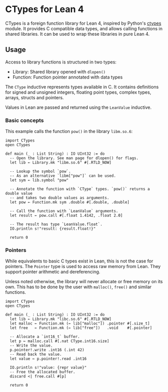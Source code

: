# CTypes for Lean 4

CTypes is a foreign function library for Lean 4, inspired by Python's [ctypes](https://docs.python.org/3/library/ctypes.html) module.
It provides C compatible data types, and allows calling functions in shared libraries. It can be used to wrap these libraries in pure Lean 4.

## Usage

Access to library functions is structured in two types:

* Library: Shared library opened with `dlopen()`
* Function: Function pointer annotated with data types

The `CType` inductive represents types available in C.
It contains definitions for signed and unsigned integers, floating point types, complex types, arrays, structs and pointers.

Values in Lean are passed and returned using the `LeanValue` inductive.

### Basic concepts

This example calls the function `pow()` in the library `libm.so.6`:
```Lean
import CTypes
open CTypes

def main (_ : List String) : IO UInt32 := do
  -- Open the library. See man page for dlopen() for flags.
  let lib ← Library.mk "libm.so.6" #[.RTLD_NOW]

  -- Lookup the symbol `pow`.
  -- As an alternative `libm["pow"]` can be used.
  let sym ← lib.symbol "pow"

  -- Annotate the function with `CType` types. `pow()` returns a double value
  -- and takes two double values as arguments.
  let pow ← Function.mk sym .double #[.double, .double]

  -- Call the function with `LeanValue` arguments.
  let result ← pow.call #[.float 1.4142, .float 2.0]

  -- The result has type `LeanValue.float`.
  IO.println s!"result: {result.float!}"

  return 0
```

### Pointers

While equivalents to basic C types exist in Lean, this is not the case for pointers.
The `Pointer` type is used to access raw memory from Lean.
They support pointer arithmetic and dereferencing.

Unless noted otherwise, the library will never allocate or free memory on its own.
This has to be done by the user with `malloc()`, `free()` and similar functions.

```Lean
import CTypes
open CTypes

def main (_ : List String) : IO UInt32 := do
  let lib ← Library.mk "libc.so.6" #[.RTLD_NOW]
  let malloc ← Function.mk (← lib["malloc"]) .pointer #[.size_t]
  let free   ← Function.mk (← lib["free"])   .void    #[.pointer]

  -- Allocate a `int16_t` buffer.
  let p ← malloc.call #[.nat CType.int16.size]
  -- Write the value.
  p.pointer!.write .int16 (.int 42)
  -- Read back the value.
  let value ← p.pointer!.read .int16

  IO.println s!"value: {repr value}"
  -- Free the allocated buffer.
  discard <| free.call #[p]

  return 0
```
